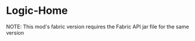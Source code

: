 # Logic-Home

NOTE: This mod's fabric version requires the Fabric API jar file for the same version
